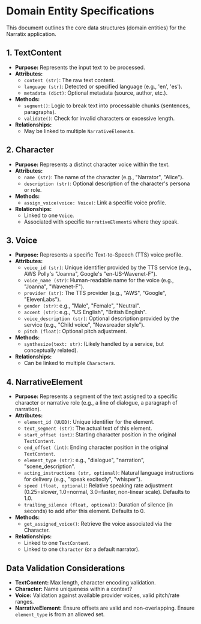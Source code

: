# Domain Entity Specifications

This document outlines the core data structures (domain entities) for the Narratix application.

## 1. TextContent

- **Purpose:** Represents the input text to be processed.
- **Attributes:**
    - `content (str)`: The raw text content.
    - `language (str)`: Detected or specified language (e.g., 'en', 'es').
    - `metadata (dict)`: Optional metadata (source, author, etc.).
- **Methods:**
    - `segment()`: Logic to break text into processable chunks (sentences, paragraphs).
    - `validate()`: Check for invalid characters or excessive length.
- **Relationships:**
    - May be linked to multiple `NarrativeElement`s.

## 2. Character

- **Purpose:** Represents a distinct character voice within the text.
- **Attributes:**
    - `name (str)`: The name of the character (e.g., "Narrator", "Alice").
    - `description (str)`: Optional description of the character's persona or role.
- **Methods:**
    - `assign_voice(voice: Voice)`: Link a specific voice profile.
- **Relationships:**
    - Linked to one `Voice`.
    - Associated with specific `NarrativeElement`s where they speak.

## 3. Voice

- **Purpose:** Represents a specific Text-to-Speech (TTS) voice profile.
- **Attributes:**
    - `voice_id (str)`: Unique identifier provided by the TTS service (e.g., AWS Polly's "Joanna", Google's "en-US-Wavenet-F").
    - `voice_name (str)`: Human-readable name for the voice (e.g., "Joanna", "Wavenet-F").
    - `provider (str)`: The TTS provider (e.g., "AWS", "Google", "ElevenLabs").
    - `gender (str)`: e.g., "Male", "Female", "Neutral".
    - `accent (str)`: e.g., "US English", "British English".
    - `voice_description (str)`: Optional description provided by the service (e.g., "Child voice", "Newsreader style").
    - `pitch (float)`: Optional pitch adjustment.
- **Methods:**
    - `synthesize(text: str)`: (Likely handled by a service, but conceptually related).
- **Relationships:**
    - Can be linked to multiple `Character`s.

## 4. NarrativeElement

- **Purpose:** Represents a segment of the text assigned to a specific character or narrative role (e.g., a line of dialogue, a paragraph of narration).
- **Attributes:**
    - `element_id (UUID)`: Unique identifier for the element.
    - `text_segment (str)`: The actual text of this element.
    - `start_offset (int)`: Starting character position in the original `TextContent`.
    - `end_offset (int)`: Ending character position in the original `TextContent`.
    - `element_type (str)`: e.g., "dialogue", "narration", "scene_description".
    - `acting_instructions (str, optional)`: Natural language instructions for delivery (e.g., "speak excitedly", "whisper").
    - `speed (float, optional)`: Relative speaking rate adjustment (0.25=slower, 1.0=normal, 3.0=faster, non-linear scale). Defaults to 1.0.
    - `trailing_silence (float, optional)`: Duration of silence (in seconds) to add after this element. Defaults to 0.
- **Methods:**
    - `get_assigned_voice()`: Retrieve the voice associated via the Character.
- **Relationships:**
    - Linked to one `TextContent`.
    - Linked to one `Character` (or a default narrator).

## Data Validation Considerations

- **TextContent:** Max length, character encoding validation.
- **Character:** Name uniqueness within a context?
- **Voice:** Validation against available provider voices, valid pitch/rate ranges.
- **NarrativeElement:** Ensure offsets are valid and non-overlapping. Ensure `element_type` is from an allowed set. 